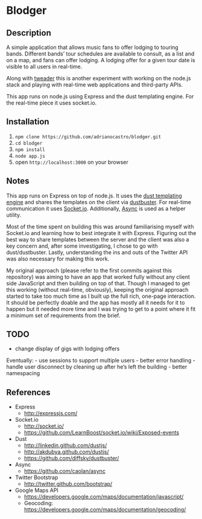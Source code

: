 # Blodger

## Description

A simple application that allows music fans to offer lodging to touring bands. Different bands’ tour schedules are available to consult, as a list and on a map, and fans can offer lodging. A lodging offer for a given tour date is visible to all users in real-time.

Along with [tweader](https://github.com/adrianocastro/tweader) this is another experiment with working on the node.js stack and playing with real-time web applications and third-party APIs.

This app runs on node.js using Express and the dust templating engine. For the real-time piece it uses socket.io.


## Installation

1. `npm clone https://github.com/adrianocastro/blodger.git`
1. `cd blodger`
1. `npm install`
1. `node app.js`
1. open `http://localhost:3000` on your browser

## Notes

This app runs on Express on top of node.js. It uses the [dust templating engine](http://linkedin.github.com/dustjs) and shares the templates on the client via [dustbuster](https://github.com/diffsky/dustbuster/). For real-time communication it uses [Socket.io](http://socket.io/). Additionally, [Async](https://github.com/caolan/async) is used as a helper utility.

Most of the time spent on building this was around familiarising myself with Socket.io and learning how to best integrate it with Express. Figuring out the best way to share templates between the server and the client was also a key concern and, after some investigating, I chose to go with dust/dustbuster. Lastly, understanding the ins and outs of the Twitter API was also necessary for making this work.

My original approach (please refer to the first commits against this repository) was aiming to have an app that worked fully without any client side JavaScript and then building on top of that. Though I managed to get this working (without real-time, obviously), keeping the original approach started to take too much time as I built up the full rich, one-page interaction. It should be perfectly doable and the app has mostly all it needs for it to happen but it needed more time and I was trying to get to a point where it fit a minimum set of requirements from the brief.

## TODO

- change display of gigs with lodging offers

Eventually:
    - use sessions to support multiple users
    - better error handling
    - handle user disconnect by cleaning up after he’s left the building
    - better namespacing

## References

- Express
    - http://expressjs.com/
- Socket.io
    - http://socket.io/
    - https://github.com/LearnBoost/socket.io/wiki/Exposed-events
- Dust
    - http://linkedin.github.com/dustjs/
    - http://akdubya.github.com/dustjs/
    - https://github.com/diffsky/dustbuster/
- Async
    - https://github.com/caolan/async
- Twitter Bootstrap
    - http://twitter.github.com/bootstrap/
- Google Maps API
    - https://developers.google.com/maps/documentation/javascript/
    - Geocoding: https://developers.google.com/maps/documentation/geocoding/